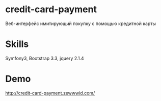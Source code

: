 # credit-card-payment
Веб-интерфейс имитирующий покупку с помощью кредитной карты

# Skills
Symfony3, Bootstrap 3.3, jquery 2.1.4

# Demo
http://credit-card-payment.zewwwid.com/
